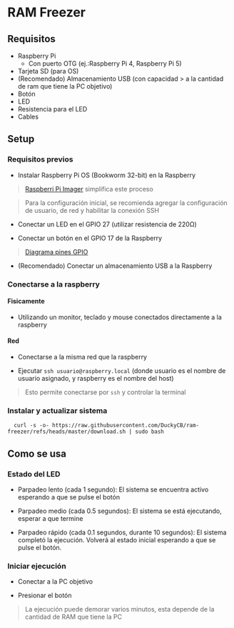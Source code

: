 
# RAM Freezer

## Requisitos

- Raspberry Pi
  - Con puerto OTG (ej.:Raspberry Pi 4, Raspberry Pi 5)
- Tarjeta SD (para OS)
- (Recomendado) Almacenamiento USB (con capacidad > a la cantidad de ram que tiene la PC objetivo)
- Botón
- LED
- Resistencia para el LED
- Cables

## Setup

### Requisitos previos

- Instalar Raspberry Pi OS (Bookworm 32-bit) en la Raspberry

> [Raspberri Pi Imager](https://www.raspberrypi.com/software/) simplifica este proceso

> Para la configuración inicial, se recomienda agregar la configuración de usuario, de red y habilitar la conexión SSH

- Conectar un LED en el GPIO 27 (utilizar resistencia de 220Ω)

- Conectar un botón en el GPIO 17 de la Raspberry

> [Diagrama pines GPIO](https://www.raspberrypi.com/documentation/computers/images/GPIO-Pinout-Diagram-2.png?hash=df7d7847c57a1ca6d5b2617695de6d46)

- (Recomendado) Conectar un almacenamiento USB a la Raspberry

### Conectarse a la raspberry

#### Fisicamente

- Utilizando un monitor, teclado y mouse conectados directamente a la raspberry

#### Red

- Conectarse a la misma red que la raspberry

- Ejecutar `ssh usuario@raspberry.local` (donde usuario es el nombre de usuario asignado, y raspberry es el nombre del host)

> Esto permite conectarse por `ssh` y controlar la terminal

### Instalar y actualizar sistema

```shell
  curl -s -o- https://raw.githubusercontent.com/DuckyCB/ram-freezer/refs/heads/master/download.sh | sudo bash
```

## Como se usa

### Estado del LED

- Parpadeo lento (cada 1 segundo): El sistema se encuentra activo esperando a que se pulse el botón

- Parpadeo medio (cada 0.5 segundos): El sistema se está ejecutando, esperar a que termine

- Parpadeo rápido (cada 0.1 segundos, durante 10 segundos): El sistema completó la ejecución. Volverá al estado inicial esperando a que se pulse el botón.

### Iniciar ejecución

- Conectar a la PC objetivo 

- Presionar el botón

> La ejecución puede demorar varios minutos, esta depende de la cantidad de RAM que tiene la PC
